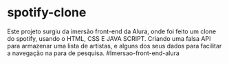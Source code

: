 # spotify-clone
Este projeto surgiu da imersão front-end da Alura, onde foi feito um clone do spotify, usando o HTML, CSS E JAVA SCRIPT. Criando uma falsa API para armazenar uma lista de artistas, e alguns dos seus dados para facilitar a navegação na para de pesquisa. #Imersao-front-end-alura
